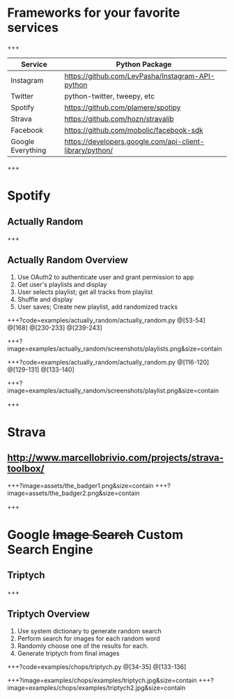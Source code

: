 # Frameworks for your favorite services

+++

| Service | Python Package |
| --- | --- |
| Instagram | https://github.com/LevPasha/Instagram-API-python |
| Twitter | python-twitter, tweepy, etc|
| Spotify | https://github.com/plamere/spotipy |
| Strava | https://github.com/hozn/stravalib |
| Facebook | https://github.com/mobolic/facebook-sdk |
| Google Everything | https://developers.google.com/api-client-library/python/  |

+++
# Spotify
## Actually Random

+++
## Actually Random Overview

1. Use OAuth2 to authenticate user and grant permission to app
1. Get user's playlists and display
1. User selects playlist; get all tracks from playlist
1. Shuffle and display
1. User saves; Create new playlist, add randomized tracks

+++?code=examples/actually_random/actually_random.py
@[53-54]
@[168]
@[230-233]
@[239-243]

+++?image=examples/actually_random/screenshots/playlists.png&size=contain

+++?code=examples/actually_random/actually_random.py
@[116-120]
@[129-131]
@[133-140]

+++?image=examples/actually_random/screenshots/playlist.png&size=contain

+++
# Strava
## http://www.marcellobrivio.com/projects/strava-toolbox/
+++?image=assets/the_badger1.png&size=contain
+++?image=assets/the_badger2.png&size=contain

+++
# Google ~~Image Search~~ Custom Search Engine
## Triptych

+++
## Triptych Overview

1. Use system dictionary to generate random search
1. Perform search for images for each random word
1. Randomly choose one of the results for each.
1. Generate triptych from final images

+++?code=examples/chops/triptych.py
@[34-35]
@[133-136]

+++?image=examples/chops/examples/triptych.jpg&size=contain
+++?image=examples/chops/examples/triptych2.jpg&size=contain
